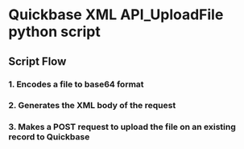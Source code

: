 # Quickbase XML API_UploadFile python script

## Script Flow

### 1. Encodes a file to base64 format
### 2. Generates the XML body of the request
### 3. Makes a POST request to upload the file on an existing record to Quickbase
